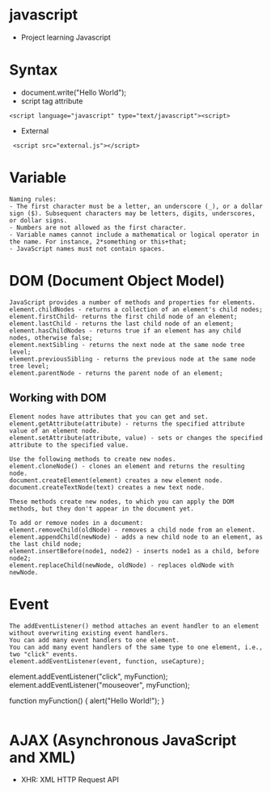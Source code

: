 # javascript
- Project learning Javascript

# Syntax
- document.write("Hello World");
- script tag attribute
```
<script language="javascript" type="text/javascript"><script> 
```
- External
```
 <script src="external.js"></script>
```

# Variable
```
Naming rules:
- The first character must be a letter, an underscore (_), or a dollar sign ($). Subsequent characters may be letters, digits, underscores, or dollar signs.
- Numbers are not allowed as the first character.
- Variable names cannot include a mathematical or logical operator in the name. For instance, 2*something or this+that;
- JavaScript names must not contain spaces.
```

# DOM (Document Object Model)
```
JavaScript provides a number of methods and properties for elements.
element.childNodes - returns a collection of an element's child nodes;
element.firstChild- returns the first child node of an element;
element.lastChild - returns the last child node of an element;
element.hasChildNodes - returns true if an element has any child nodes, otherwise false;
element.nextSibling - returns the next node at the same node tree level;
element.previousSibling - returns the previous node at the same node tree level;
element.parentNode - returns the parent node of an element;
```

## Working with DOM
```
Element nodes have attributes that you can get and set.
element.getAttribute(attribute) - returns the specified attribute value of an element node.
element.setAttribute(attribute, value) - sets or changes the specified attribute to the specified value.

Use the following methods to create new nodes.
element.cloneNode() - clones an element and returns the resulting node.
document.createElement(element) creates a new element node. 
document.createTextNode(text) creates a new text node.

These methods create new nodes, to which you can apply the DOM methods, but they don't appear in the document yet.

To add or remove nodes in a document:
element.removeChild(oldNode) - removes a child node from an element.
element.appendChild(newNode) - adds a new child node to an element, as the last child node;
element.insertBefore(node1, node2) - inserts node1 as a child, before node2;
element.replaceChild(newNode, oldNode) - replaces oldNode with newNode. 
```

# Event
```
The addEventListener() method attaches an event handler to an element without overwriting existing event handlers.
You can add many event handlers to one element.
You can add many event handlers of the same type to one element, i.e., two "click" events.
element.addEventListener(event, function, useCapture);
```
element.addEventListener("click", myFunction);
element.addEventListener("mouseover", myFunction);

function myFunction() {
  alert("Hello World!");
}
```

```

# AJAX (Asynchronous JavaScript and XML)
- XHR: XML HTTP Request API
